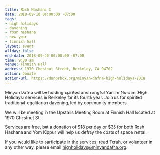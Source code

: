 ```yaml
---
title: Rosh Hashana I
date: 2018-09-10 00:00:00 -07:00
tags:
- high holidays
- davening
- rosh hashana
- new year
- finnish hall
layout: event
allday: false
end-date: 2018-09-10 06:00:00 -07:00
time: 9:00 am
venue: Finnish Hall
address: 1970 Chestnut Street, Berkeley, CA 94702
action: Donate
action-url: https://donorbox.org/minyan-dafna-high-holidays-2018
---
```


Minyan Dafna will be holding spirited and songful Yamim Noraim (High Holidays) services in Berkeley for its fourth year. Join us for spirited traditional-egalitarian davening, led by community members.

We will be meeting in the Upstairs Meeting Room at Finnish Hall located at 1970 Chestnut St.

Services are free, but a donation of $18 per day or $36 for both Rosh Hashana and Yom Kippur will help us defray the costs of space rental.

If you would like to participate in the services, read Torah, or volunteer in any other way, please email highholidays@minyandafna.org.